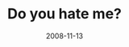 ---
layout: base.njk
title : 'Do you hate me?' 
view_title : 'Do you hate me?' 
year : '2008' 
date : '2008-11-13' 
img_file : '/drawing/doyouhateme.jpg' 
html_file : 'doyouhateme' 
next_html : 'tomorrowwillbebetter.html' 
year_order : '512' 
permalink : "title/{{html_file}}.html"
---